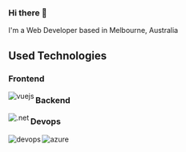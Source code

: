 ### Hi there 👋
I'm a Web Developer based in Melbourne, Australia

## Used Technologies

### Frontend
[<img align="left" alt="vuejs" src="https://img.shields.io/badge/vue.js%20-%23626569.svg?&style=for-the-badge&logo=vue.js&logoColor=green" />](https://vuejs.org/)

### Backend
[<img align="left" alt=".net" src="https://img.shields.io/badge/.NET%20-%23626569.svg?&style=for-the-badge&logo=C%20Sharp&logoColor=white" />](https://docs.microsoft.com/en-us/dotnet/csharp/)

### Devops
[<img align="left" alt="devops" src="https://img.shields.io/badge/Azure%20DevOps%20-%23626569.svg?&style=for-the-badge&logo=Azure%20DevOps&logoColor=%23007fff" />](https://azure.microsoft.com/en-au/services/devops/)

[<img align="left" alt="azure" src="https://img.shields.io/badge/Microsoft%20Azure%20-%23626569.svg?&style=for-the-badge&logo=Microsoft%20Azure&logoColor=%23007fff" />](https://azure.microsoft.com/en-au/)

<!--
**GionDesign/GionDesign** is a ✨ _special_ ✨ repository because its `README.md` (this file) appears on your GitHub profile.

Here are some ideas to get you started:

- 🔭 I’m currently working on ...
- 🌱 I’m currently learning ...
- 👯 I’m looking to collaborate on ...
- 🤔 I’m looking for help with ...
- 💬 Ask me about ...
- 📫 How to reach me: ...
- 😄 Pronouns: ...
- ⚡ Fun fact: ...
-->
